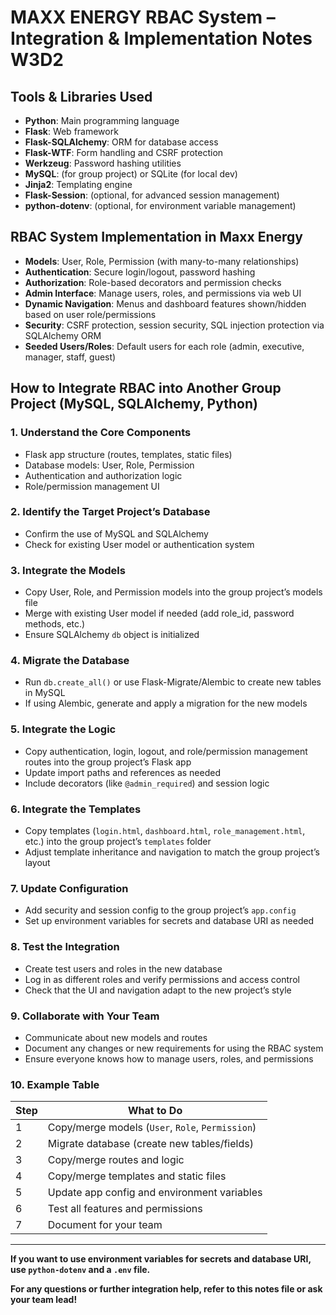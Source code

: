 # MAXX ENERGY RBAC System – Integration & Implementation  Notes W3D2

## Tools & Libraries Used
- **Python**: Main programming language
- **Flask**: Web framework
- **Flask-SQLAlchemy**: ORM for database access
- **Flask-WTF**: Form handling and CSRF protection
- **Werkzeug**: Password hashing utilities
- **MySQL**: (for group project) or SQLite (for local dev)
- **Jinja2**: Templating engine
- **Flask-Session**: (optional, for advanced session management)
- **python-dotenv**: (optional, for environment variable management)

## RBAC System Implementation in Maxx Energy
- **Models**: User, Role, Permission (with many-to-many relationships)
- **Authentication**: Secure login/logout, password hashing
- **Authorization**: Role-based decorators and permission checks
- **Admin Interface**: Manage users, roles, and permissions via web UI
- **Dynamic Navigation**: Menus and dashboard features shown/hidden based on user role/permissions
- **Security**: CSRF protection, session security, SQL injection protection via SQLAlchemy ORM
- **Seeded Users/Roles**: Default users for each role (admin, executive, manager, staff, guest)

## How to Integrate RBAC into Another Group Project (MySQL, SQLAlchemy, Python)

### 1. Understand the Core Components
- Flask app structure (routes, templates, static files)
- Database models: User, Role, Permission
- Authentication and authorization logic
- Role/permission management UI

### 2. Identify the Target Project’s Database
- Confirm the use of MySQL and SQLAlchemy
- Check for existing User model or authentication system

### 3. Integrate the Models
- Copy User, Role, and Permission models into the group project’s models file
- Merge with existing User model if needed (add role_id, password methods, etc.)
- Ensure SQLAlchemy `db` object is initialized

### 4. Migrate the Database
- Run `db.create_all()` or use Flask-Migrate/Alembic to create new tables in MySQL
- If using Alembic, generate and apply a migration for the new models

### 5. Integrate the Logic
- Copy authentication, login, logout, and role/permission management routes into the group project’s Flask app
- Update import paths and references as needed
- Include decorators (like `@admin_required`) and session logic

### 6. Integrate the Templates
- Copy templates (`login.html`, `dashboard.html`, `role_management.html`, etc.) into the group project’s `templates` folder
- Adjust template inheritance and navigation to match the group project’s layout

### 7. Update Configuration
- Add security and session config to the group project’s `app.config`
- Set up environment variables for secrets and database URI as needed

### 8. Test the Integration
- Create test users and roles in the new database
- Log in as different roles and verify permissions and access control
- Check that the UI and navigation adapt to the new project’s style

### 9. Collaborate with Your Team
- Communicate about new models and routes
- Document any changes or new requirements for using the RBAC system
- Ensure everyone knows how to manage users, roles, and permissions

### 10. Example Table
| Step | What to Do |
|------|------------|
| 1    | Copy/merge models (`User`, `Role`, `Permission`) |
| 2    | Migrate database (create new tables/fields)      |
| 3    | Copy/merge routes and logic                      |
| 4    | Copy/merge templates and static files            |
| 5    | Update app config and environment variables      |
| 6    | Test all features and permissions                |
| 7    | Document for your team                           |

---

**If you want to use environment variables for secrets and database URI, use `python-dotenv` and a `.env` file.**

**For any questions or further integration help, refer to this notes file or ask your team lead!**
